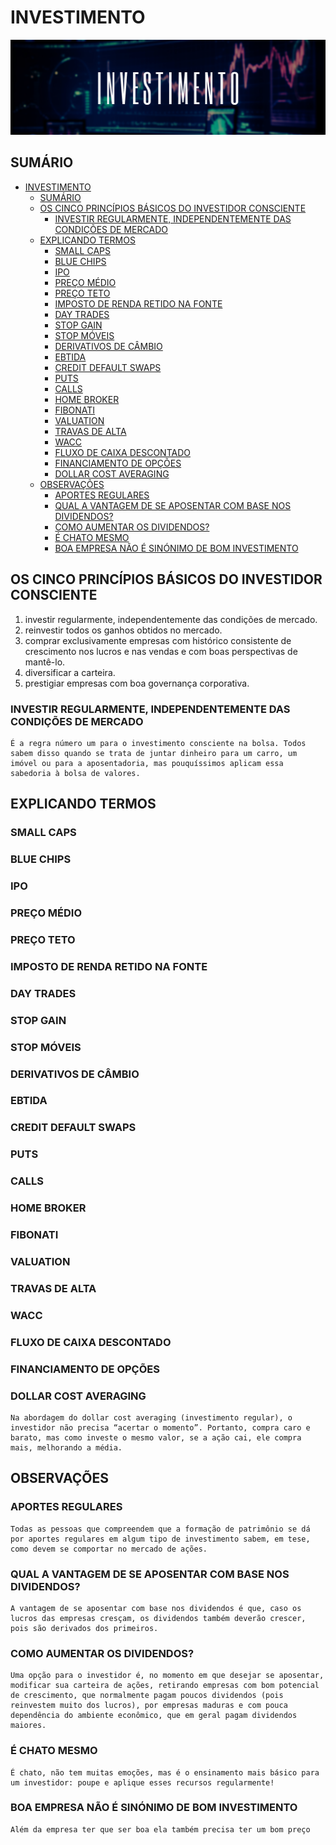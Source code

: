 # INVESTIMENTO

![Foto de Capa](assets/img/capa.png)

## SUMÁRIO

- [INVESTIMENTO](#investimento)
  - [SUMÁRIO](#sumário)
  - [OS CINCO PRINCÍPIOS BÁSICOS DO INVESTIDOR CONSCIENTE](#os-cinco-princípios-básicos-do-investidor-consciente)
    - [INVESTIR REGULARMENTE, INDEPENDENTEMENTE DAS CONDIÇÕES DE MERCADO](#investir-regularmente-independentemente-das-condições-de-mercado)
  - [EXPLICANDO TERMOS](#explicando-termos)
    - [SMALL CAPS](#small-caps)
    - [BLUE CHIPS](#blue-chips)
    - [IPO](#ipo)
    - [PREÇO MÉDIO](#preço-médio)
    - [PREÇO TETO](#preço-teto)
    - [IMPOSTO DE RENDA RETIDO NA FONTE](#imposto-de-renda-retido-na-fonte)
    - [DAY TRADES](#day-trades)
    - [STOP GAIN](#stop-gain)
    - [STOP MÓVEIS](#stop-móveis)
    - [DERIVATIVOS DE CÂMBIO](#derivativos-de-câmbio)
    - [EBTIDA](#ebtida)
    - [CREDIT DEFAULT SWAPS](#credit-default-swaps)
    - [PUTS](#puts)
    - [CALLS](#calls)
    - [HOME BROKER](#home-broker)
    - [FIBONATI](#fibonati)
    - [VALUATION](#valuation)
    - [TRAVAS DE ALTA](#travas-de-alta)
    - [WACC](#wacc)
    - [FLUXO DE CAIXA DESCONTADO](#fluxo-de-caixa-descontado)
    - [FINANCIAMENTO DE OPÇÕES](#financiamento-de-opções)
    - [DOLLAR COST AVERAGING](#dollar-cost-averaging)
  - [OBSERVAÇÕES](#observações)
    - [APORTES REGULARES](#aportes-regulares)
    - [QUAL A VANTAGEM DE SE APOSENTAR COM BASE NOS DIVIDENDOS?](#qual-a-vantagem-de-se-aposentar-com-base-nos-dividendos)
    - [COMO AUMENTAR OS DIVIDENDOS?](#como-aumentar-os-dividendos)
    - [É CHATO MESMO](#é-chato-mesmo)
    - [BOA EMPRESA NÃO É SINÓNIMO DE BOM INVESTIMENTO](#boa-empresa-não-é-sinónimo-de-bom-investimento)

## OS CINCO PRINCÍPIOS BÁSICOS DO INVESTIDOR CONSCIENTE 
1) investir regularmente, independentemente das condições de mercado.
2) reinvestir todos os ganhos obtidos no mercado.
3) comprar exclusivamente empresas com histórico consistente de crescimento nos lucros e nas vendas e com boas perspectivas de mantê-lo.
4) diversificar a carteira.
5) prestigiar empresas com boa governança corporativa.

### INVESTIR REGULARMENTE, INDEPENDENTEMENTE DAS CONDIÇÕES DE MERCADO

    É a regra número um para o investimento consciente na bolsa. Todos sabem disso quando se trata de juntar dinheiro para um carro, um imóvel ou para a aposentadoria, mas pouquíssimos aplicam essa sabedoria à bolsa de valores.

## EXPLICANDO TERMOS

### SMALL CAPS

### BLUE CHIPS

### IPO

### PREÇO MÉDIO

### PREÇO TETO

### IMPOSTO DE RENDA RETIDO NA FONTE

### DAY TRADES

### STOP GAIN

### STOP MÓVEIS

### DERIVATIVOS DE CÂMBIO

### EBTIDA

### CREDIT DEFAULT SWAPS

### PUTS

### CALLS

### HOME BROKER

### FIBONATI

### VALUATION

### TRAVAS DE ALTA

### WACC

### FLUXO DE CAIXA DESCONTADO

### FINANCIAMENTO DE OPÇÕES

### DOLLAR COST AVERAGING 

    Na abordagem do dollar cost averaging (investimento regular), o investidor não precisa “acertar o momento”. Portanto, compra caro e barato, mas como investe o mesmo valor, se a ação cai, ele compra mais, melhorando a média.

## OBSERVAÇÕES

### APORTES REGULARES

    Todas as pessoas que compreendem que a formação de patrimônio se dá por aportes regulares em algum tipo de investimento sabem, em tese, como devem se comportar no mercado de ações.

### QUAL A VANTAGEM DE SE APOSENTAR COM BASE NOS DIVIDENDOS?

    A vantagem de se aposentar com base nos dividendos é que, caso os lucros das empresas cresçam, os dividendos também deverão crescer, pois são derivados dos primeiros.

### COMO AUMENTAR OS DIVIDENDOS?

    Uma opção para o investidor é, no momento em que desejar se aposentar, modificar sua carteira de ações, retirando empresas com bom potencial de crescimento, que normalmente pagam poucos dividendos (pois reinvestem muito dos lucros), por empresas maduras e com pouca dependência do ambiente econômico, que em geral pagam dividendos maiores.

### É CHATO MESMO

    É chato, não tem muitas emoções, mas é o ensinamento mais básico para um investidor: poupe e aplique esses recursos regularmente!

### BOA EMPRESA NÃO É SINÓNIMO DE BOM INVESTIMENTO

    Além da empresa ter que ser boa ela também precisa ter um bom preço

